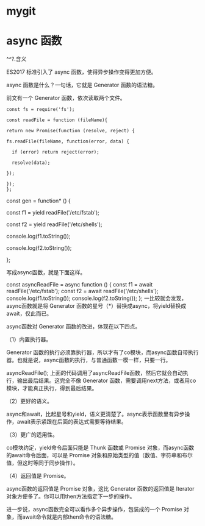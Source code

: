 # mygit 

async 函数 
===
 
^^?.含义 

ES2017 标准引入了 async 函数，使得异步操作变得更加方便。



async 函数是什么？一句话，它就是 Generator 函数的语法糖。

前文有一个 Generator 函数，依次读取两个文件。


    const fs = require('fs');

    const readFile = function (fileName){
 
    return new Promise(function (resolve, reject) {
  
    fs.readFile(fileName, function(error, data) {
    
      if (error) return reject(error);
      
      resolve(data);
      
    });
    
    });
    };


const gen = function* () {

  const f1 = yield readFile('/etc/fstab');
  
  const f2 = yield readFile('/etc/shells');
  
  console.log(f1.toString());
  
  console.log(f2.toString());
  
};


写成async函数，就是下面这样。

const asyncReadFile = async function () {
  const f1 = await readFile('/etc/fstab');
  const f2 = await readFile('/etc/shells');
  console.log(f1.toString());
  console.log(f2.toString());
};
一比较就会发现，async函数就是将 Generator 函数的星号（*）替换成async，将yield替换成await，仅此而已。

async函数对 Generator 函数的改进，体现在以下四点。

（1）内置执行器。

Generator 函数的执行必须靠执行器，所以才有了co模块，而async函数自带执行器。也就是说，async函数的执行，与普通函数一模一样，只要一行。

asyncReadFile();
上面的代码调用了asyncReadFile函数，然后它就会自动执行，输出最后结果。这完全不像 Generator 函数，需要调用next方法，或者用co模块，才能真正执行，得到最后结果。

（2）更好的语义。

async和await，比起星号和yield，语义更清楚了。async表示函数里有异步操作，await表示紧跟在后面的表达式需要等待结果。

（3）更广的适用性。

co模块约定，yield命令后面只能是 Thunk 函数或 Promise 对象，而async函数的await命令后面，可以是 Promise 对象和原始类型的值（数值、字符串和布尔值，但这时等同于同步操作）。

（4）返回值是 Promise。

async函数的返回值是 Promise 对象，这比 Generator 函数的返回值是 Iterator 对象方便多了。你可以用then方法指定下一步的操作。

进一步说，async函数完全可以看作多个异步操作，包装成的一个 Promise 对象，而await命令就是内部then命令的语法糖。
